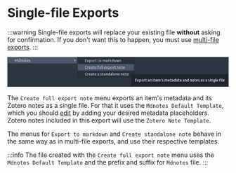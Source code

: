# Single-file Exports

:::warning
Single-file exports will replace your existing file **without** asking for confirmation. If you don't want this to happen, you must use [multi-file exports](multi-file.md).
:::

![Single-file menu](../../images/single-file-menu.png)

The `Create full export note` menu exports an item's metadata and its Zotero notes as a single file.
For that it uses the `Mdnotes Default Template`, which you should [edit](../../advanced/templates/single-file.md) by adding your desired metadata placeholders.
Zotero notes included in this export will use the `Zotero Note Template`.

The menus for `Export to markdown` and `Create standalone note` behave in the same way as in multi-file exports, and use their respective templates.

:::info
The file created with the `Create full export note` menu uses the `Mdnotes Default Template` and the prefix and suffix for `Mdnotes` file.
:::
